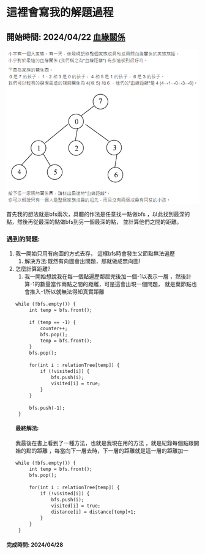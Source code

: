 # 這裡會寫我的解題過程

## 開始時間: 2024/04/22 [血緣關係](https://zerojudge.tw/ShowProblem?problemid=b967)
![img.png](source/img.png)

首先我的想法就是bfs兩次，具體的作法是任意找一點做bfs
，以此找到最深的點，然後再從最深的點做bfs到另一個最深的點，
並計算他們之間的距離。

### 遇到的問題:
1. 我一開始只用有向圖的方式去存，
    這樣bfs時會發生父節點無法遍歷
   1. 解決方法:既然有向圖會出問題，那就做成無向圖!
2. 怎麼計算距離?
   1. 我一開始想說我在每一個點遍歷鄰居完後加一個-1以表示一層
   ，然後計算-1的數量當作兩點之間的距離，可是這會出現一個問題，
   就是葉節點也會推入-1所以就無法得知真實距離
   ```cpp=
   while (!bfs.empty()) {
        int temp = bfs.front();

        if (temp == -1) {
            counter++;
            bfs.pop();
            temp = bfs.front();
        }
        bfs.pop();

        for(int i : relationTree[temp]) {
            if (!visited[i]) {
                bfs.push(i);
                visited[i] = true;
            }
        }
        
        bfs.push(-1);
    }
   ```
   #### **最終解法:**
   我最後在書上看到了一種方法，也就是我現在用的方法 
   ，就是紀錄每個點跟開始的點的距離
   ，每當向下一層去時，下一層的距離就是這一層的距離加一
   ```cpp=
   while (!bfs.empty()) {
        int temp = bfs.front();
        bfs.pop();

        for(int i : relationTree[temp]) {
            if (!visited[i]) {
                bfs.push(i);
                visited[i] = true;
                distance[i] = distance[temp]+1;
            }
        }
    }
   ```
#### 完成時間: 2024/04/28
